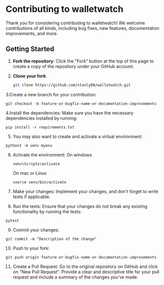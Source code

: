 # Contributing to walletwatch

Thank you for considering contributing to walletwatch! We welcome contributions of all kinds, including bug fixes, new features, documentation improvements, and more.

## Getting Started

1. **Fork the repository**: Click the "Fork" button at the top of this page to create a copy of the repository under your GitHub account.

2. **Clone your fork**:
   ```bash
   git clone https://github.com/stanly08/walletwatch.git

3.Create a new branch for your contribution:
   ```
   git checkout -b feature-or-bugfix-name-or-documentation-improvements
  ```
4.Install the dependencies: Make sure you have the necessary dependencies installed by running:

  ```
  pip install -r requirements.txt
  ```
5. You may also want to create and activate a virtual environment:
  ```
  python3 -m venv myenv
  ```

6. Activate the environment:
   On windows
   ```
   venv\Scripts\activate
   ```
   On mac or Linux
   ```
   source venv/bin/activate
    ```

7. Make your changes: Implement your changes, and don't forget to write tests if applicable.

8. Run the tests: Ensure that your changes do not break any existing functionality by running the tests:
  ```
  pytest
  ```
9. Commit your changes:
  ```
  git commit -m "Description of the change"
  ```
10. Push to your fork:
  ```
  git push origin feature-or-bugfix-name-or-documentation-improvements
  ```
11. Create a Pull Request: Go to the original repository on GitHub and click on "New Pull Request". Provide a clear and descriptive title for your pull request and include a summary of the changes you've made.
